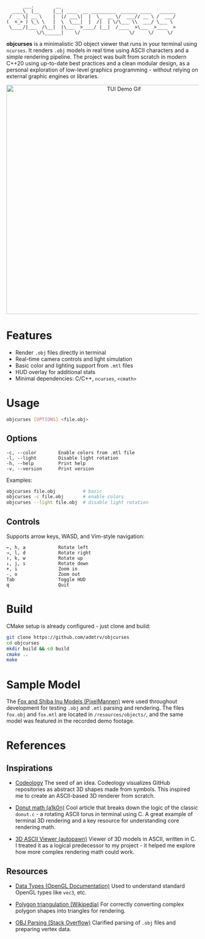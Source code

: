 
```
      ___.        __                                          
  ____\_ |__     |__| ____  __ _________  ______ ____   ______
 /  _ \| __ \    |  |/ ___\|  |  \_  __ \/  ___// __ \ /  ___/
(  <_> ) \_\ \   |  \  \___|  |  /|  | \/\___ \\  ___/ \___ \ 
 \____/|___  /\__|  |\___  >____/ |__|  /____  >\___  >____  >
           \/\______|    \/                  \/     \/     \/ 
```

**objcurses** is a minimalistic 3D object viewer that runs in your terminal using `ncurses`. It renders `.obj` models in real time using ASCII characters and a simple rendering pipeline. The project was built from scratch in modern C++20 using up-to-date best practices and a clean modular design, as a personal exploration of low-level graphics programming - without relying on external graphic engines or libraries.

<p align="center">
  <img src="resources/images/demo.gif" alt="TUI Demo Gif" width="600">
</p>

# Features

- Render `.obj` files directly in terminal
- Real-time camera controls and light simulation
- Basic color and lighting support from `.mtl` files
- HUD overlay for additional stats
- Minimal dependencies: C/C++, `ncurses`, `<cmath>`

# Usage

```bash
objcurses [OPTIONS] <file.obj>
```

## Options

```
-c, --color        Enable colors from .mtl file
-l, --light        Disable light rotation
-h, --help         Print help
-v, --version      Print version
```

Examples:

```bash
objcurses file.obj          # basic
objcurses -c file.obj       # enable colors
objcurses --light file.obj  # disable light rotation

```

## Controls

Supports arrow keys, WASD, and Vim-style navigation:

```
←, h, a            Rotate left
→, l, d            Rotate right
↑, k, w            Rotate up
↓, j, s            Rotate down
+, i               Zoom in
-, o               Zoom out
Tab                Toggle HUD
q                  Quit
```

# Build

CMake setup is already configured - just clone and build:

```bash
git clone https://github.com/admtrv/objcurses
cd objcurses
mkdir build && cd build
cmake ..
make
```

# Sample Model

The [Fox and Shiba Inu Models (PixelMannen)](https://opengameart.org/content/fox-and-shiba) were used throughout development for testing `.obj` and `.mtl` parsing and rendering. The files `fox.obj` and `fox.mtl` are located in `/resources/objects/`, and the same model was featured in the recorded demo footage.

# References

## Inspirations

* [Codeology](http://codeology.kunstu.com/)
  The seed of an idea. Codeology visualizes GitHub repositories as abstract 3D shapes made from symbols. This inspired me to create an ASCII-based 3D renderer from scratch.

* [Donut math (a1k0n)](https://www.a1k0n.net/2011/07/20/donut-math.html)
  Cool article that breaks down the logic of the classic `donut.c` - a rotating ASCII torus in terminal using C. A great example of terminal 3D rendering and a key resource for understanding core rendering math.

* [3D ASCII Viewer (autopawn)](https://github.com/autopawn/3d-ascii-viewer)
  Viewer of 3D models in ASCII, written in C. I treated it as a logical predecessor to my project - it helped me explore how more complex rendering math could work.

## Resources

* [Data Types (OpenGL Documentation)](https://www.khronos.org/opengl/wiki/Data_Type_%28GLSL%29)
  Used to understand standard OpenGL types like `vec3`, etc.

* [Polygon triangulation (Wikipedia)](https://en.wikipedia.org/wiki/Polygon_triangulation)
  For correctly converting complex polygon shapes into triangles for rendering.

* [OBJ Parsing (Stack Overflow)](https://stackoverflow.com/questions/52824956/how-can-i-parse-a-simple-obj-file-into-triangles)
  Clarified parsing of `.obj` files and preparing vertex data.

